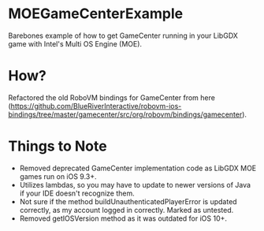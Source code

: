 # MOEGameCenterExample
Barebones example of how to get GameCenter running in your LibGDX game with Intel's Multi OS Engine (MOE).

# How?
Refactored the old RoboVM bindings for GameCenter from here (https://github.com/BlueRiverInteractive/robovm-ios-bindings/tree/master/gamecenter/src/org/robovm/bindings/gamecenter).

# Things to Note
- Removed deprecated GameCenter implementation code as LibGDX MOE games run on iOS 9.3+.
- Utilizes lambdas, so you may have to update to newer versions of Java if your IDE doesn't recognize them.
- Not sure if the method buildUnauthenticatedPlayerError is updated correctly, as my account logged in correctly. Marked as     untested.
- Removed getIOSVersion method as it was outdated for iOS 10+.
